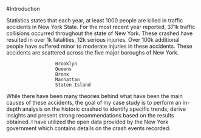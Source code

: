 #Introduction

Statistics states that each year, at least 1000 people are killed in traffic accidents in New York State.
For the most recent year reported, 371k traffic collisions occurred throughout the state of New York. These crashed have resulted in over 1k fatalities, 12k serious injuries. Over 100k additional people have suffered minor to moderate injuries in these accidents. These accidents are scattered across the five major boroughs of New York.

                      Brooklyn
                      Queens
                      Bronx
                      Manhattan
                      Staten Island
                      
While there have been many theories behind what have been the main causes of these accidents, the goal of my case study is to perform an in-depth analysis on the historic crashed to identify specific trends, derive insights and present strong recommendations based on the results obtained.
I have utilized the open data provided by the New York government which contains details on the crash events recorded. 

